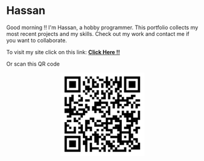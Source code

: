 # Hassan
Good morning !! I'm Hassan, a hobby programmer. This portfolio collects my most recent projects and my skills. Check out my work and contact me if you want to collaborate.

To visit my site click on this link: <a href="https://portfoliioo.github.io/h/"><strong>Click Here !!</strong></a>

Or scan this QR code

<div style="display: grid; justify-content: center; align-items: center;"><img src="images/QRCode.png" width="220" height="220"></div>
